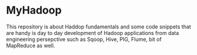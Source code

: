 # MyHadoop

This repository is about Haddop fundamentals and some code snippets that are handy is day to day development of Hadoop applications from
data engineering persepctive such as Sqoop, Hive, PIG, Flume, bit of MapReduce as well.
